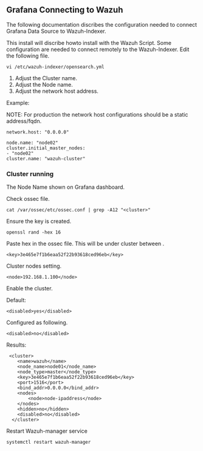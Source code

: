 ## Grafana Connecting to Wazuh

The following documentation discribes the configuration needed to connect Grafana Data Source to Wazuh-Indexer.

This install will discribe howto install with the Wazuh Script. Some configuration are needed to connect remotely to the Wazuh-Indexer.
Edit the following file.

```
vi /etc/wazuh-indexer/opensearch.yml
```
1. Adjust the Cluster name.
2. Adjust the Node name.
3. Adjust the network host address.

Example:

NOTE: For production the network host configurations should be a static address/fqdn.

```
network.host: "0.0.0.0"
```


```
node.name: "node02"
cluster.initial_master_nodes:
- "node02"
cluster.name: "wazuh-cluster"
```

### Cluster running

The Node Name shown on Grafana dashboard.

Check ossec file.

```
cat /var/ossec/etc/ossec.conf | grep -A12 "<cluster>"
```
Ensure the key is created.

```
openssl rand -hex 16
```
Paste hex in the ossec file. This will be under cluster between  <key> </key> .

```
<key>3e465e7f1b6eaa52f22b93618ced96eb</key>
```
Cluster nodes setting.

```
<node>192.168.1.100</node>
```

Enable the cluster.

Default:

```
<disabled>yes</disabled>
```
Configured as following.

```
<disabled>no</disabled>
```

Results:

```
 <cluster>
    <name>wazuh</name>
    <node_name>node01</node_name>
    <node_type>master</node_type>
    <key>3e465e7f1b6eaa52f22b93618ced96eb</key>
    <port>1516</port>
    <bind_addr>0.0.0.0</bind_addr>
    <nodes>
        <node>node-ipaddress</node>
    </nodes>
    <hidden>no</hidden>
    <disabled>no</disabled>
  </cluster>
```

Restart  Wazuh-manager service

```
systemctl restart wazuh-manager
```
